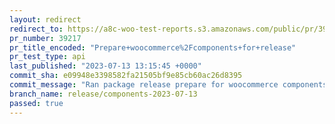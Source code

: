 ```yaml
---
layout: redirect
redirect_to: https://a8c-woo-test-reports.s3.amazonaws.com/public/pr/39217/api/index.html
pr_number: 39217
pr_title_encoded: "Prepare+woocommerce%2Fcomponents+for+release"
pr_test_type: api
last_published: "2023-07-13 13:15:45 +0000"
commit_sha: e09948e3398582fa21505bf9e85cb60ac26d8395
commit_message: "Ran package release prepare for woocommerce components for release"
branch_name: release/components-2023-07-13
passed: true
---
```

